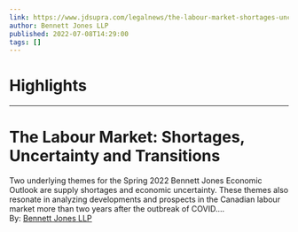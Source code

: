 ```yaml
---
link: https://www.jdsupra.com/legalnews/the-labour-market-shortages-uncertainty-5038841/
author: Bennett Jones LLP
published: 2022-07-08T14:29:00
tags: []
---
```

# Highlights


---
# The Labour Market: Shortages, Uncertainty and Transitions
Two underlying themes for the Spring 2022 Bennett Jones Economic Outlook are supply shortages and economic uncertainty. These themes also resonate in analyzing developments and prospects in the Canadian labour market more than two years after the outbreak of COVID....  
By: [Bennett Jones LLP](https://www.jdsupra.com/profile/bennett_jones/)